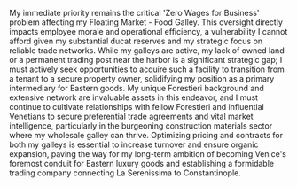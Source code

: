 My immediate priority remains the critical 'Zero Wages for Business' problem affecting my Floating Market - Food Galley. This oversight directly impacts employee morale and operational efficiency, a vulnerability I cannot afford given my substantial ducat reserves and my strategic focus on reliable trade networks. While my galleys are active, my lack of owned land or a permanent trading post near the harbor is a significant strategic gap; I must actively seek opportunities to acquire such a facility to transition from a tenant to a secure property owner, solidifying my position as a primary intermediary for Eastern goods. My unique Forestieri background and extensive network are invaluable assets in this endeavor, and I must continue to cultivate relationships with fellow Forestieri and influential Venetians to secure preferential trade agreements and vital market intelligence, particularly in the burgeoning construction materials sector where my wholesale galley can thrive. Optimizing pricing and contracts for both my galleys is essential to increase turnover and ensure organic expansion, paving the way for my long-term ambition of becoming Venice's foremost conduit for Eastern luxury goods and establishing a formidable trading company connecting La Serenissima to Constantinople.
